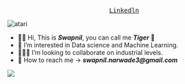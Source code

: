 <p align="center">
  <samp>
    <a href="https://www.linkedin.com/in/swapnil-narwade-6373b4193/">Linkedln</a>
  </samp> 
</p>

![atari](https://user-images.githubusercontent.com/70382532/138322189-2db8df52-9dcb-40a0-88a8-c365466bd33d.gif)


- ✋🏻 Hi, This is ___Swapnil___, you can call me ___Tiger___ 🐾
- 👀 I’m interested in Data science and Machine Learning.
- 🙋🏻‍♂️ I’m looking to collaborate on industrial levels.
- 📩 How to reach me -> ___swapnil.narwade3@gmail.com___

![](https://komarev.com/ghpvc/?username=Now-Tiger&color=ff69b4)
